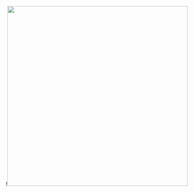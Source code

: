 <p align="center">!<img width="480" src="[25c3b7e056ec7bd21dbd69fd93879aa7](https://github.com/prox11/CTF-Writeups/assets/148764185/a840ae0c-1c01-4c6d-ad76-d6a2bf09812e)"</p>

